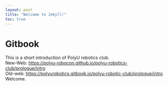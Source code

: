 ```yaml
---
layout: post
title: "Welcome to Jekyll!"
toc: true
---
```

# Gitbook
This is a short introduction of PolyU robotics club.  
New-Web: https://polyu-robocon.github.io/polyu-robotics-club/prologue/intro  
Old-web: https://polyurobotics.gitbook.io/polyu-robotic-club/prologue/intro  
Welcome.

